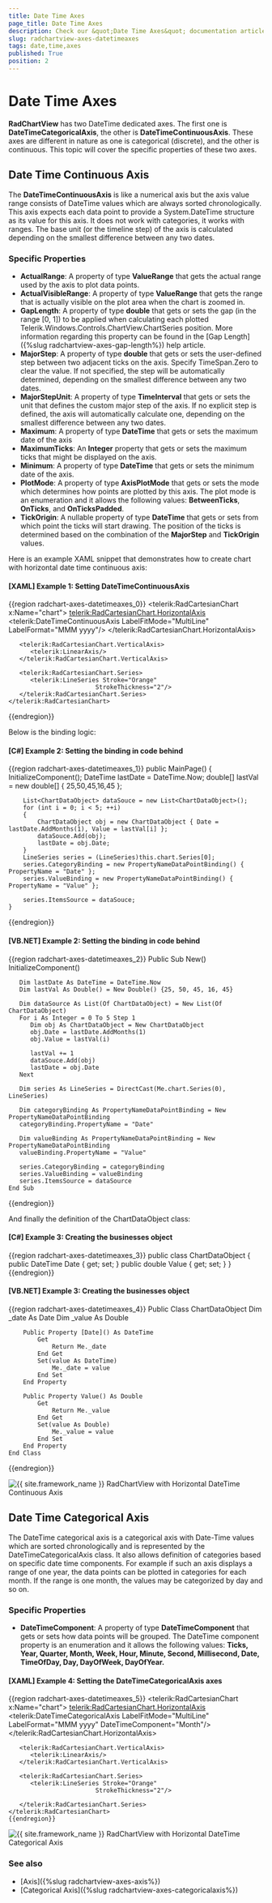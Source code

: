 ```yaml
---
title: Date Time Axes
page_title: Date Time Axes
description: Check our &quot;Date Time Axes&quot; documentation article for the RadChartView {{ site.framework_name }} control.
slug: radchartview-axes-datetimeaxes
tags: date,time,axes
published: True
position: 2
---
```


# Date Time Axes

__RadChartView__ has two DateTime dedicated axes. The first one is __DateTimeCategoricalAxis__, the other is __DateTimeContinuousAxis__. These axes are different in nature as one is categorical (discrete), and the other is continuous. This topic will cover the specific properties of these two axes.

## Date Time Continuous Axis

The __DateTimeContinuousAxis__ is like a numerical axis but the axis value range consists of DateTime values which are always sorted chronologically. This axis expects each data point to provide a System.DateTime structure as its value for this axis. It does not work with categories, it works with ranges. The base unit (or the timeline step) of the axis is calculated depending on the smallest difference between any two dates.

### Specific Properties

* __ActualRange__: A property of type __ValueRange<DateTime>__ that gets the actual range used by the axis to plot data points.
* __ActualVisibleRange__: A property of type __ValueRange<DateTime>__ that gets the range that is actually visible on the plot area when the chart is zoomed in.
* __GapLength__: A property of type __double__  that gets or sets the gap (in the range [0, 1]) to be applied when calculating each plotted Telerik.Windows.Controls.ChartView.ChartSeries position. More information regarding this property can be found in the [Gap Length]({%slug radchartview-axes-gap-length%}) help article.
* __MajorStep__: A property of type __double__  that gets or sets  the user-defined step between two adjacent ticks on the axis. Specify TimeSpan.Zero to clear the value. If not specified, the step will be automatically determined, depending on the smallest difference between any two dates.
* __MajorStepUnit__: A property of type __TimeInterval__ that gets or sets the unit that defines the custom major step of the axis. If no explicit step is defined, the axis will automatically calculate one, depending on the smallest difference between any two dates.
* __Maximum__: A property of type __DateTime__ that gets or sets the maximum date of the axis
* __MaximumTicks__: An __Integer__ property that gets or sets the maximum ticks that might be displayed on the axis.
* __Minimum__: A property of type __DateTime__ that gets or sets the minimum date of the axis.
* __PlotMode__: A property of type __AxisPlotMode__ that gets or sets the mode which determines how points are plotted by this axis. The plot mode is an enumeration and it allows the following values: __BetweenTicks__, __OnTicks__, and __OnTicksPadded__.
* __TickOrigin__: A nullable property of type __DateTime__ that gets or sets from which point the ticks will start drawing. The position of the ticks is determined based on the combination of the __MajorStep__ and __TickOrigin__ values. 


Here is an example XAML snippet that demonstrates how to create chart with horizontal date time continuous axis:
        
#### __[XAML] Example 1: Setting DateTimeContinuousAxis__

{{region radchart-axes-datetimeaxes_0}}
	<telerik:RadCartesianChart x:Name="chart">
	   <telerik:RadCartesianChart.HorizontalAxis>
	      <telerik:DateTimeContinuousAxis LabelFitMode="MultiLine" LabelFormat="MMM yyyy"/>
	   </telerik:RadCartesianChart.HorizontalAxis>
	   
	   <telerik:RadCartesianChart.VerticalAxis>
	      <telerik:LinearAxis/>
	   </telerik:RadCartesianChart.VerticalAxis>
	
	   <telerik:RadCartesianChart.Series>
	      <telerik:LineSeries Stroke="Orange"
	                        StrokeThickness="2"/>
	   </telerik:RadCartesianChart.Series> 						
	</telerik:RadCartesianChart>
{{endregion}}

Below is the binding logic:        

#### __[C#] Example 2: Setting the binding in code behind__

{{region radchart-axes-datetimeaxes_1}}
	public MainPage()
	{
	    InitializeComponent();
	    DateTime lastDate = DateTime.Now;
	    double[] lastVal = new double[] { 25,50,45,16,45 };
	
	    List<ChartDataObject> dataSouce = new List<ChartDataObject>();
	    for (int i = 0; i < 5; ++i)
	    {
	        ChartDataObject obj = new ChartDataObject { Date = lastDate.AddMonths(1), Value = lastVal[i] };
	        dataSouce.Add(obj);
	        lastDate = obj.Date;
	    }
	    LineSeries series = (LineSeries)this.chart.Series[0];
	    series.CategoryBinding = new PropertyNameDataPointBinding() { PropertyName = "Date" };
	    series.ValueBinding = new PropertyNameDataPointBinding() { PropertyName = "Value" };
	
	    series.ItemsSource = dataSouce;
	}
{{endregion}}

#### __[VB.NET] Example 2: Setting the binding in code behind__

{{region radchart-axes-datetimeaxes_2}}
	Public Sub New()
	   InitializeComponent()
	
	   Dim lastDate As DateTime = DateTime.Now
	   Dim lastVal As Double() = New Double() {25, 50, 45, 16, 45}
	
	   Dim dataSource As List(Of ChartDataObject) = New List(Of ChartDataObject)
	   For i As Integer = 0 To 5 Step 1
	      Dim obj As ChartDataObject = New ChartDataObject
	      obj.Date = lastDate.AddMonths(1)
	      obj.Value = lastVal(i)
	
	      lastVal += 1
		  dataSouce.Add(obj)
	      lastDate = obj.Date
	   Next
	
	   Dim series As LineSeries = DirectCast(Me.chart.Series(0), LineSeries)
	
	   Dim categoryBinding As PropertyNameDataPointBinding = New PropertyNameDataPointBinding
	   categoryBinding.PropertyName = "Date"
	
	   Dim valueBinding As PropertyNameDataPointBinding = New PropertyNameDataPointBinding
	   valueBinding.PropertyName = "Value"
	
	   series.CategoryBinding = categoryBinding
	   series.ValueBinding = valueBinding
	   series.ItemsSource = dataSource
	End Sub
{{endregion}}

And finally the definition of the ChartDataObject class:

#### __[C#] Example 3: Creating the businesses object__

{{region radchart-axes-datetimeaxes_3}}
	public class ChartDataObject
	{
	    public DateTime Date
	    {
	        get;
	        set;
	    }
	    public double Value
	    {
	        get;
	        set;
	    }
	}
	{{endregion}}

#### __[VB.NET] Example 3: Creating the businesses object__

{{region radchart-axes-datetimeaxes_4}}
	Public Class ChartDataObject
	    Dim _date As Date
	    Dim _value As Double
	
	    Public Property [Date]() As DateTime
	        Get
	            Return Me._date
	        End Get
	        Set(value As DateTime)
	            Me._date = value
	        End Set
	    End Property
	
	    Public Property Value() As Double
	        Get
	            Return Me._value
	        End Get
	        Set(value As Double)
	            Me._value = value
	        End Set
	    End Property
	End Class
{{endregion}}

![{{ site.framework_name }} RadChartView with Horizontal DateTime Continuous Axis](images/radchartview-chart_datetime_continuous_axis.png)

## Date Time Categorical Axis

The DateTime categorical axis is a categorical axis with Date-Time values which are sorted chronologically and is represented by the DateTimeCategoricalAxis class. It also allows definition of categories based on specific date time components. For example if such an axis displays a range of one year, the data points can be plotted in categories for each month. If the range is one month, the values may be categorized by day and so on. 
 
### Specific Properties

* __DateTimeComponent__: A property of type __DateTimeComponent__ that gets or sets how data points will be grouped. The DateTime component property is an enumeration and it allows the following values: __Ticks, Year, Quarter, Month, Week, Hour, Minute, Second, Millisecond, Date, TimeOfDay, Day, DayOfWeek, DayOfYear.__

#### __[XAML] Example 4: Setting the DateTimeCategoricalAxis axes__

{{region radchart-axes-datetimeaxes_5}}
	<telerik:RadCartesianChart x:Name="chart">
	   <telerik:RadCartesianChart.HorizontalAxis>
	      <telerik:DateTimeCategoricalAxis LabelFitMode="MultiLine"
	                                     LabelFormat="MMM yyyy"
	                                     DateTimeComponent="Month"/>
	   </telerik:RadCartesianChart.HorizontalAxis>
	
	   <telerik:RadCartesianChart.VerticalAxis>
	      <telerik:LinearAxis/>
	   </telerik:RadCartesianChart.VerticalAxis>
	
	   <telerik:RadCartesianChart.Series>
	      <telerik:LineSeries Stroke="Orange"
	                        StrokeThickness="2"/>
	
	   </telerik:RadCartesianChart.Series>
	</telerik:RadCartesianChart>
	{{endregion}}

![{{ site.framework_name }} RadChartView with Horizontal DateTime Categorical Axis](images/radchartview-chart_datetime_categorical_axis.png)

### See also

* [Axis]({%slug radchartview-axes-axis%})
* [Categorical Axis]({%slug radchartview-axes-categoricalaxis%})
